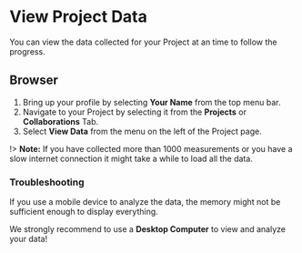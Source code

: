 # View Project Data

You can view the data collected for your Project at an time to follow the progress.

## Browser

1. Bring up your profile by selecting **Your Name** from the top menu bar.
2. Navigate to your Project by selecting it from the **Projects** or **Collaborations** Tab.
3. Select **View Data** from the menu on the left of the Project page.

!> **Note:** If you have collected more than 1000 measurements or you have a slow internet connection it might take a while to load all the data.

### Troubleshooting

If you use a mobile device to analyze the data, the memory might not be sufficient enough to display everything.

We strongly recommend to use a **Desktop Computer** to view and analyze your data!